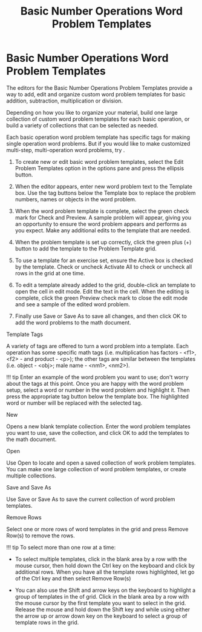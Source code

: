 ﻿---
title: Basic Number Operations Word Problem Templates
category: reference
---

# Basic Number Operations Word Problem Templates

The editors for the Basic Number Operations Problem Templates provide a way to add, edit and organize custom word problem templates for basic addition, subtraction, multiplication or division.

Depending on how you like to organize your material, build one large collection of custom word problem templates for each basic operation, or build a variety of collections that can be selected as needed.

Each basic operation word problem template has specific tags for making single operation word problems. But if you would like to make customized multi-step, multi-operation word problems, try .

1. To create new or edit basic word problem templates, select the Edit Problem Templates option in the options pane and press the ellipsis button.

2. When the editor appears, enter new word problem text to the Template box. Use the tag buttons below the Template box to replace the problem numbers, names or objects in the word problem.

3. When the word problem template is complete, select the green check mark for Check and Preview. A sample problem will appear, giving you an opportunity to ensure the word problem appears and performs as you expect. Make any additional edits to the template that are needed.

4. When the problem template is set up correctly, click the green plus (+) button to add the template to the Problem Template grid.

5. To use a template for an exercise set, ensure the Active box is checked by the template. Check or uncheck Activate All to check or uncheck all rows in the grid at one time.

6. To edit a template already added to the grid, double-click an template to open the cell in edit mode. Edit the text in the cell. When the editing is complete, click the green Preview check mark to close the edit mode and see a sample of the edited word problem.

7. Finally use Save or Save As to save all changes, and then click OK to add the word problems to the math document.

Template Tags

A variety of tags are offered to turn a word problem into a template. Each operation has some specific math tags (i.e. multiplication has factors - &lt;f1&gt;, &lt;f2&gt; - and product - &lt;p&gt;); the other tags are similar between the templates (i.e. object - &lt;obj&gt;; male name - &lt;nm1&gt;, &lt;nm2&gt;).

!!! tip
    Enter an example of the word problem you want to use; don't worry about the tags at this point. Once you are happy with the word problem setup, select a word or number in the word problem and highlight it. Then press the appropriate tag button below the template box. The highlighted word or number will be replaced with the selected tag.

New

Opens a new blank template collection. Enter the word problem templates you want to use, save the collection, and click OK to add the templates to the math document.

Open

Use Open to locate and open a saved collection of work problem templates. You can make one large collection of word problem templates, or create multiple collections.

Save and Save As

Use Save or Save As to save the current collection of word problem templates.

Remove Rows

Select one or more rows of word templates in the grid and press Remove Row(s) to remove the rows.

!!! tip
    To select more than one row at a time:

- To select multiple templates, click in the blank area by a row with the mouse cursor, then hold down the Ctrl key on the keyboard and click by additional rows. When you have all the template rows highlighted, let go of the Ctrl key and then select Remove Row(s)

- You can also use the Shift and arrow keys on the keyboard to highlight a group of templates in the of grid. Click in the blank area by a row with the mouse cursor by the first template you want to select in the grid. Release the mouse and hold down the Shift key and while using either the arrow up or arrow down key on the keyboard to select a group of template rows in the grid.
